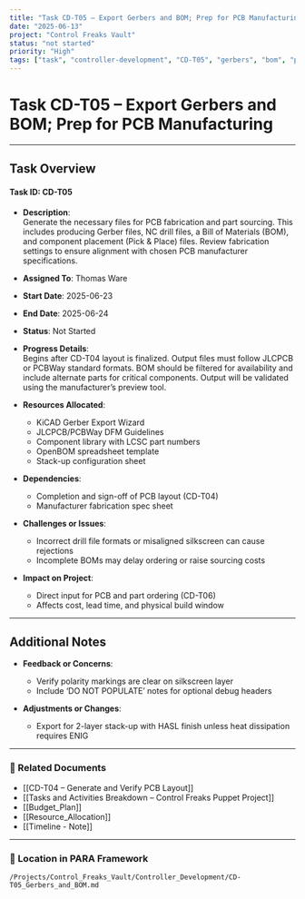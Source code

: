 ```yaml
---
title: "Task CD-T05 – Export Gerbers and BOM; Prep for PCB Manufacturing"
date: "2025-06-13"
project: "Control Freaks Vault"
status: "not started"
priority: "High"
tags: ["task", "controller-development", "CD-T05", "gerbers", "bom", "pcb-prep"]
---
```


# Task CD-T05 – Export Gerbers and BOM; Prep for PCB Manufacturing

---

## Task Overview

#### Task ID: CD-T05

- **Description**:  
  Generate the necessary files for PCB fabrication and part sourcing. This includes producing Gerber files, NC drill files, a Bill of Materials (BOM), and component placement (Pick & Place) files. Review fabrication settings to ensure alignment with chosen PCB manufacturer specifications.

- **Assigned To**: Thomas Ware

- **Start Date**: 2025-06-23  
- **End Date**: 2025-06-24

- **Status**: Not Started

- **Progress Details**:  
  Begins after CD-T04 layout is finalized. Output files must follow JLCPCB or PCBWay standard formats. BOM should be filtered for availability and include alternate parts for critical components. Output will be validated using the manufacturer’s preview tool.

- **Resources Allocated**:
  - KiCAD Gerber Export Wizard
  - JLCPCB/PCBWay DFM Guidelines
  - Component library with LCSC part numbers
  - OpenBOM spreadsheet template
  - Stack-up configuration sheet

- **Dependencies**:
  - Completion and sign-off of PCB layout (CD-T04)
  - Manufacturer fabrication spec sheet

- **Challenges or Issues**:
  - Incorrect drill file formats or misaligned silkscreen can cause rejections
  - Incomplete BOMs may delay ordering or raise sourcing costs

- **Impact on Project**:
  - Direct input for PCB and part ordering (CD-T06)
  - Affects cost, lead time, and physical build window

---

## Additional Notes

- **Feedback or Concerns**:
  - Verify polarity markings are clear on silkscreen layer
  - Include ‘DO NOT POPULATE’ notes for optional debug headers

- **Adjustments or Changes**:
  - Export for 2-layer stack-up with HASL finish unless heat dissipation requires ENIG

---

### 🔗 Related Documents

- [[CD-T04 – Generate and Verify PCB Layout]]
- [[Tasks and Activities Breakdown – Control Freaks Puppet Project]]
- [[Budget_Plan]]
- [[Resource_Allocation]]
- [[Timeline - Note]]

---

### 📁 Location in PARA Framework

`/Projects/Control_Freaks_Vault/Controller_Development/CD-T05_Gerbers_and_BOM.md`
